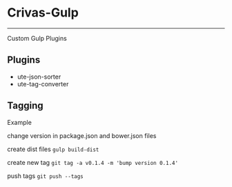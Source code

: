 # Crivas-Gulp
---------------

Custom Gulp Plugins

Plugins
--------------

 - ute-json-sorter
 - ute-tag-converter

Tagging
--------------

Example

change version in package.json and bower.json files

create dist files
`gulp build-dist`

create new tag 
`git tag -a v0.1.4 -m 'bump version 0.1.4'`

push tags
`git push --tags`